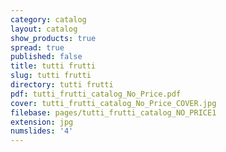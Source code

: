 ```yaml
---
category: catalog
layout: catalog
show_products: true
spread: true
published: false
title: tutti frutti
slug: tutti frutti
directory: tutti frutti
pdf: tutti_frutti_catalog_No_Price.pdf
cover: tutti_frutti_catalog_No_Price_COVER.jpg
filebase: pages/tutti_frutti_catalog_NO_PRICE1
extension: jpg
numslides: '4'
---
```

